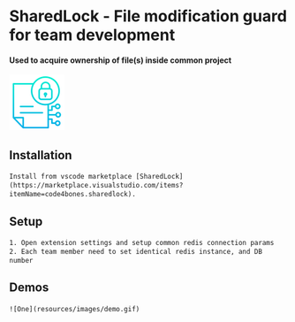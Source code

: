 # SharedLock - File modification guard for team development

#### Used to acquire ownership of file(s) inside common project 

[![Logo](./resources/icons/logo.png)](https://marketplace.visualstudio.com/items?itemName=code4bones.sharedlock)


## Installation

    Install from vscode marketplace [SharedLock](https://marketplace.visualstudio.com/items?itemName=code4bones.sharedlock).

## Setup

    1. Open extension settings and setup common redis connection params
    2. Each team member need to set identical redis instance, and DB number


## Demos

    ![One](resources/images/demo.gif)

